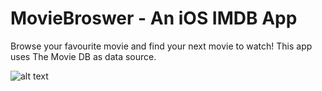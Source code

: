 # MovieBroswer - An iOS IMDB App
Browse your favourite movie and find your next movie to watch!
This app uses The Movie DB as data source.

![alt text](https://www.themoviedb.org/assets/2/v4/logos/312x276-primary-green-74212f6247252a023be0f02a5a45794925c3689117da9d20ffe47742a665c518.png)
